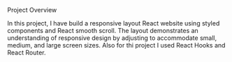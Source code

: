 Project Overview

In this project, I have build a responsive layout React website using styled components and React smooth scroll. The layout demonstrates an understanding of responsive design by adjusting to accommodate small, medium, and large screen sizes. Also for thi project I used React Hooks and React Router.
